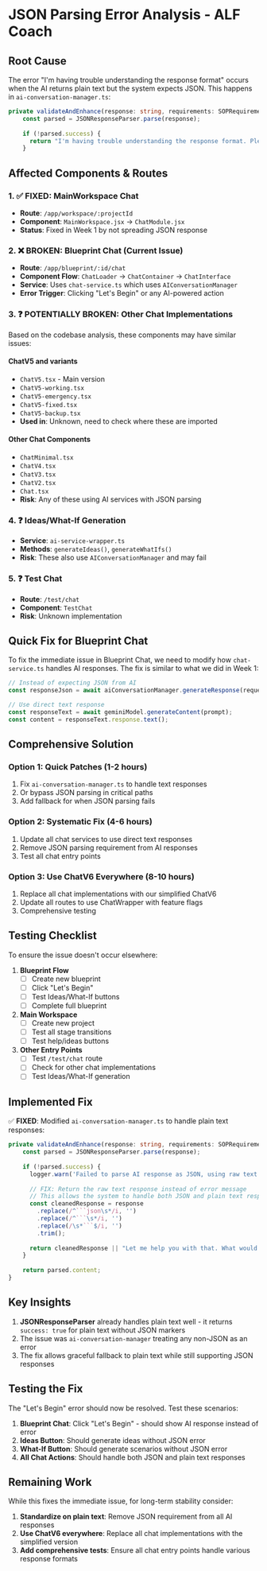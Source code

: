 # JSON Parsing Error Analysis - ALF Coach

## Root Cause
The error "I'm having trouble understanding the response format" occurs when the AI returns plain text but the system expects JSON. This happens in `ai-conversation-manager.ts`:

```typescript
private validateAndEnhance(response: string, requirements: SOPRequirement[]): string {
    const parsed = JSONResponseParser.parse(response);
    
    if (!parsed.success) {
      return "I'm having trouble understanding the response format. Please try again or use the help button.";
    }
```

## Affected Components & Routes

### 1. ✅ FIXED: MainWorkspace Chat
- **Route**: `/app/workspace/:projectId`
- **Component**: `MainWorkspace.jsx` → `ChatModule.jsx`
- **Status**: Fixed in Week 1 by not spreading JSON response

### 2. ❌ BROKEN: Blueprint Chat (Current Issue)
- **Route**: `/app/blueprint/:id/chat`
- **Component Flow**: `ChatLoader` → `ChatContainer` → `ChatInterface`
- **Service**: Uses `chat-service.ts` which uses `AIConversationManager`
- **Error Trigger**: Clicking "Let's Begin" or any AI-powered action

### 3. ❓ POTENTIALLY BROKEN: Other Chat Implementations
Based on the codebase analysis, these components may have similar issues:

#### ChatV5 and variants
- `ChatV5.tsx` - Main version
- `ChatV5-working.tsx`
- `ChatV5-emergency.tsx`
- `ChatV5-fixed.tsx`
- `ChatV5-backup.tsx`
- **Used in**: Unknown, need to check where these are imported

#### Other Chat Components
- `ChatMinimal.tsx`
- `ChatV4.tsx`
- `ChatV3.tsx`
- `ChatV2.tsx`
- `Chat.tsx`
- **Risk**: Any of these using AI services with JSON parsing

### 4. ❓ Ideas/What-If Generation
- **Service**: `ai-service-wrapper.ts`
- **Methods**: `generateIdeas()`, `generateWhatIfs()`
- **Risk**: These also use `AIConversationManager` and may fail

### 5. ❓ Test Chat
- **Route**: `/test/chat`
- **Component**: `TestChat`
- **Risk**: Unknown implementation

## Quick Fix for Blueprint Chat

To fix the immediate issue in Blueprint Chat, we need to modify how `chat-service.ts` handles AI responses. The fix is similar to what we did in Week 1:

```typescript
// Instead of expecting JSON from AI
const responseJson = await aiConversationManager.generateResponse(request);

// Use direct text response
const responseText = await geminiModel.generateContent(prompt);
const content = responseText.response.text();
```

## Comprehensive Solution

### Option 1: Quick Patches (1-2 hours)
1. Fix `ai-conversation-manager.ts` to handle text responses
2. Or bypass JSON parsing in critical paths
3. Add fallback for when JSON parsing fails

### Option 2: Systematic Fix (4-6 hours)
1. Update all chat services to use direct text responses
2. Remove JSON parsing requirement from AI responses
3. Test all chat entry points

### Option 3: Use ChatV6 Everywhere (8-10 hours)
1. Replace all chat implementations with our simplified ChatV6
2. Update all routes to use ChatWrapper with feature flags
3. Comprehensive testing

## Testing Checklist

To ensure the issue doesn't occur elsewhere:

1. **Blueprint Flow**
   - [ ] Create new blueprint
   - [ ] Click "Let's Begin"
   - [ ] Test Ideas/What-If buttons
   - [ ] Complete full blueprint

2. **Main Workspace**
   - [ ] Create new project
   - [ ] Test all stage transitions
   - [ ] Test help/ideas buttons

3. **Other Entry Points**
   - [ ] Test `/test/chat` route
   - [ ] Check for other chat implementations
   - [ ] Test Ideas/What-If generation

## Implemented Fix

✅ **FIXED**: Modified `ai-conversation-manager.ts` to handle plain text responses:

```typescript
private validateAndEnhance(response: string, requirements: SOPRequirement[]): string {
    const parsed = JSONResponseParser.parse(response);
    
    if (!parsed.success) {
      logger.warn('Failed to parse AI response as JSON, using raw text:', parsed.error);
      
      // FIX: Return the raw text response instead of error message
      // This allows the system to handle both JSON and plain text responses
      const cleanedResponse = response
        .replace(/^```json\s*/i, '')
        .replace(/^```\s*/i, '')
        .replace(/\s*```$/i, '')
        .trim();
      
      return cleanedResponse || "Let me help you with that. What would you like to work on?";
    }
    
    return parsed.content;
}
```

## Key Insights

1. **JSONResponseParser** already handles plain text well - it returns `success: true` for plain text without JSON markers
2. The issue was `ai-conversation-manager` treating any non-JSON as an error
3. The fix allows graceful fallback to plain text while still supporting JSON responses

## Testing the Fix

The "Let's Begin" error should now be resolved. Test these scenarios:

1. **Blueprint Chat**: Click "Let's Begin" - should show AI response instead of error
2. **Ideas Button**: Should generate ideas without JSON error  
3. **What-If Button**: Should generate scenarios without JSON error
4. **All Chat Actions**: Should handle both JSON and plain text responses

## Remaining Work

While this fixes the immediate issue, for long-term stability consider:

1. **Standardize on plain text**: Remove JSON requirement from all AI responses
2. **Use ChatV6 everywhere**: Replace all chat implementations with the simplified version
3. **Add comprehensive tests**: Ensure all chat entry points handle various response formats